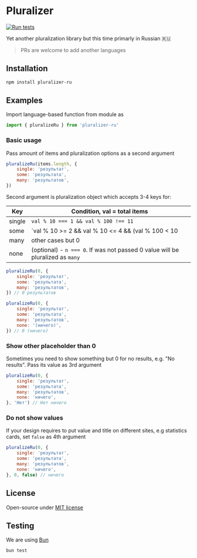 # Pluralizer

[![Run tests](https://github.com/czernika/pluralizer/actions/workflows/tests.yml/badge.svg)](https://github.com/czernika/pluralizer/actions/workflows/tests.yml)

Yet another pluralization library but this time primarly in Russian 🇷🇺

> PRs are welcome to add another languages

## Installation

```sh
npm install pluralizer-ru
```

## Examples

Import language-based function from module as

```js
import { pluralizeRu } from 'pluralizer-ru'
```

### Basic usage

Pass amount of items and pluralization options as a second argument

```js
pluralizeRu(items.length, {
    single: 'результат',
    some: 'результата',
    many: 'результатов',
})
```

Second argument is pluralization object which accepts 3-4 keys for:

| Key    | Condition, val = total items                                                   |
|--------|--------------------------------------------------------------------------------|
| single | `val % 10 === 1 && val % 100 !== 11`                                           |
| some   | `val % 10 >= 2 && val % 10 <= 4 && (val % 100 < 10 || val % 100 >= 20)`        |
| many   | other cases but 0                                                              |
| none   | (optional) - `n === 0`. If was not passed 0 value will be pluralized as `many` |

```js
pluralizeRu(0, {
    single: 'результат',
    some: 'результата',
    many: 'результатов',
}) // 0 результатов

pluralizeRu(0, {
    single: 'результат',
    some: 'результата',
    many: 'результатов',
    none: '(ничего)',
}) // 0 (ничего)
```

### Show other placeholder than 0

Sometimes you need to show something but 0 for no results, e.g. "No results". Pass its value as 3rd argument

```js
pluralizeRu(0, {
    single: 'результат',
    some: 'результата',
    many: 'результатов',
    none: 'ничего',
}, 'Нет') // Нет ничего
```

### Do not show values

If your design requires to put value and title on different sites, e.g statistics cards, set `false` as 4th argument

```js
pluralizeRu(0, {
    single: 'результат',
    some: 'результата',
    many: 'результатов',
    none: 'ничего',
}, 0, false) // ничего
```

## License

Open-source under [MIT license](LICENSE)

## Testing

We are using [Bun](https://bun.sh/)

```sh
bun test
```

